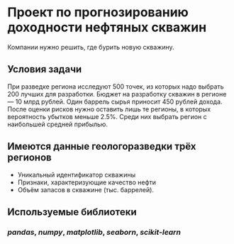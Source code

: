 # Проект по прогнозированию доходности нефтяных скважин

Компании нужно решить, где бурить новую скважину.

## Условия задачи

При разведке региона исследуют 500 точек, из которых надо выбрать 200 лучших для разработки. Бюджет на разработку скважин в регионе — 10 млрд рублей.
Один баррель сырья приносит 450 рублей дохода. После оценки рисков нужно оставить лишь те регионы, в которых вероятность убытков меньше 2.5%. Среди них выбрать регион с наибольшей средней прибылью.

## Имеются данные геологоразведки трёх регионов
- Уникальный идентификатор скважины
- Признаки, характеризующие качество нефти
- Объём запасов в скважине (тыс. баррелей).

## Используемые библиотеки
### ***pandas***, ***numpy***, ***matplotlib***, ***seaborn***, ***scikit-learn***
